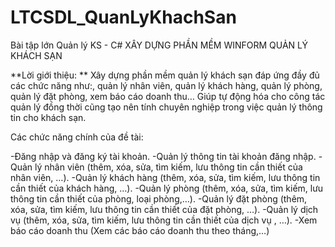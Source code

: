 # LTCSDL_QuanLyKhachSan
Bài tập lớn Quản lý KS - C#
XÂY DỰNG PHẦN MỀM WINFORM QUẢN LÝ KHÁCH SẠN

**Lời giới thiệu: **
Xây dựng phần mềm quản lý khách sạn đáp ứng đầy đủ các chức năng như:, quản lý nhân viên, quản lý khách hàng, quản lý phòng, quản lý đặt phòng, xem báo cáo doanh thu… Giúp tự động hóa cho công tác quản lý đồng thời cũng tạo nên tính chuyên nghiệp trong việc quản lý thông tin cho khách sạn.

Các chức năng chính của đề tài:

-Đăng nhập và đăng ký tài khoản.
-Quản lý thông tin tài khoản đăng nhập.
-Quản lý nhân viên (thêm, xóa, sửa, tìm kiếm, lưu thông tin cần thiết của nhân viên, …).
-Quản lý khách hàng (thêm, xóa, sửa, tìm kiếm, lưu thông tin cần thiết của khách hàng, …).
-Quản lý phòng (thêm, xóa, sửa, tìm kiếm, lưu thông tin cần thiết của phòng, loại phòng,…).
-Quản lý đặt phòng (thêm, xóa, sửa, tìm kiếm, lưu thông tin cần thiết của đặt phòng, …).
-Quản lý dịch vụ (thêm, xóa, sửa, tìm kiếm, lưu thông tin cần thiết của dịch vụ , …).
-Xem báo cáo doanh thu (Xem các báo cáo doanh thu theo tháng,…)
